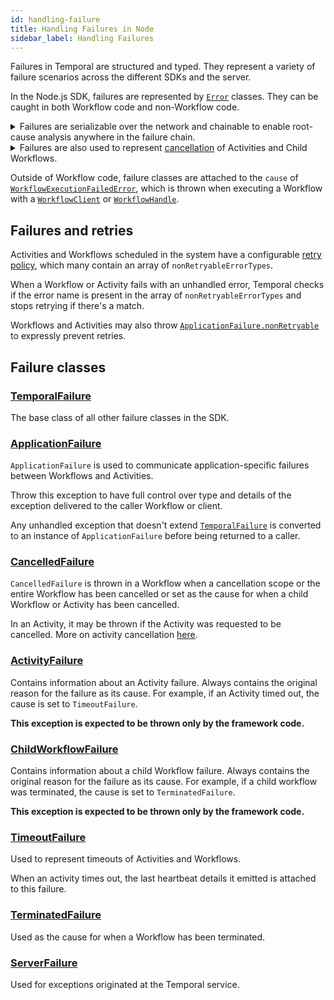 ```yaml
---
id: handling-failure
title: Handling Failures in Node
sidebar_label: Handling Failures
---
```


Failures in Temporal are structured and typed. They represent a variety of failure scenarios across the different SDKs and the server.

In the Node.js SDK, failures are represented by [`Error`](https://developer.mozilla.org/en-US/docs/Web/JavaScript/Reference/Global_Objects/Error) classes. They can be caught in both Workflow code and non-Workflow code.

<details>
<summary>
Failures are serializable over the network and chainable to enable root-cause analysis anywhere in the failure chain.
</summary>

If, for example, a Node.js Workflow starts a Java Child Workflow which calls an Activity in Golang and that activity fails, the Node.js Workflow will throw a `ChildWorkflowFailure` with `cause` set to an `ActivityFailure`, and the `ActivityFailure`'s `cause` is set to `ApplicationFailure`, which represents the error that occurred in the Golang Activity.

<!--TODO: use snipsync-->

```ts
import { createChildWorkflowHandle } from '@temporalio/workflow';
import {
  ActivityFailure,
  ApplicationFailure,
  ChildWorkflowFailure,
} from '@temporalio/common';

// Define the TypeScript version of the Java Workflow interface
// to get a type safe child WorkflowHandle
export type JavaWorkflow = () => Promise<void>;

async function myWorkflow(): Promise<void> {
  const child = createChildWorkflowHandle<JavaWorkflow>(
    'RunAnActivityWorkflow'
  );
  try {
    await child.execute();
  } catch (err) {
    if (
      err instanceof ChildWorkflowFailure &&
      err.cause instanceof ActivityFailure &&
      err.cause.cause instanceof ApplicationFailure
    ) {
      console.log(
        'Child workflow failure root cause was a failed activity',
        err.cause.cause.message
      );
    }
    throw err;
  }
}
```

</details>

<details>
<summary>
Failures are also used to represent <a href="/docs/node/cancellation-scopes#cancelledfailure">cancellation</a> of Activities and Child Workflows.
</summary>

As explained above, cancellation might not be the immediate cause of failure—it might happen further down the chain. Use the [`isCancellation`](https://nodejs.temporal.io/api/namespaces/workflow/#iscancellation) helper function to inspect the chain recursively and look for a `CancelledFailure`.

```ts
import {
  CancellationScope,
  createActivityHandle,
  isCancellation,
} from '@temporalio/workflow';
import * as activities from '../activities';

export function myWorkflow(urls: string[], timeoutMs: number): Promise<any[]> {
  const { httpGetJSON } = createActivityHandle<typeof activities>({
    scheduleToCloseTimeout: timeoutMs,
  });

  try {
    return CancellationScope.withTimeout(timeoutMs, () =>
      Promise.all(urls.map((url) => httpGetJSON(url)))
    );
  } catch (err) {
    if (isCancellation(err)) {
      console.log('Deadline exceeded while waiting for activities to complete');
    }
    throw err;
  }
}
```

</details>

Outside of Workflow code, failure classes are attached to the `cause` of [`WorkflowExecutionFailedError`](https://nodejs.temporal.io/api/classes/client.workflowexecutionfailederror), which is thrown when executing a Workflow with a [`WorkflowClient`](https://nodejs.temporal.io/api/classes/client.workflowclient/) or [`WorkflowHandle`](https://nodejs.temporal.io/api/interfaces/client.workflowhandle/).

## Failures and retries

Activities and Workflows scheduled in the system have a configurable [retry policy](https://nodejs.temporal.io/api/interfaces/proto.coresdk.common.iretrypolicy), which many contain an array of `nonRetryableErrorTypes`.

When a Workflow or Activity fails with an unhandled error, Temporal checks if the error name is present in the array of `nonRetryableErrorTypes` and stops retrying if there's a match.

Workflows and Activities may also throw [`ApplicationFailure.nonRetryable`](https://nodejs.temporal.io/api/classes/client.applicationfailure#nonretryable-1) to expressly prevent retries.

## Failure classes

### [TemporalFailure](https://nodejs.temporal.io/api/classes/client.temporalfailure)

The base class of all other failure classes in the SDK.

### [ApplicationFailure](https://nodejs.temporal.io/api/classes/client.applicationfailure)

`ApplicationFailure` is used to communicate application-specific failures between Workflows and Activities.

Throw this exception to have full control over type and details of the exception delivered to the caller Workflow or client.

Any unhandled exception that doesn't extend [`TemporalFailure`](#temporalfailure) is converted to an instance of `ApplicationFailure` before being returned to a caller.

### [CancelledFailure](https://nodejs.temporal.io/api/classes/client.cancelledfailure)

`CancelledFailure` is thrown in a Workflow when a cancellation scope or the entire Workflow has been cancelled or set as the cause for when a child Workflow or Activity has been cancelled.

In an Activity, it may be thrown if the Activity was requested to be cancelled. More on activity cancellation [here](/docs/node/activities#activity-cancellation).

### [ActivityFailure](https://nodejs.temporal.io/api/classes/client.activityfailure)

Contains information about an Activity failure. Always contains the original reason for the failure as its cause. For example, if an Activity timed out, the cause is set to `TimeoutFailure`.

**This exception is expected to be thrown only by the framework code.**

### [ChildWorkflowFailure](https://nodejs.temporal.io/api/classes/client.childworkflowfailure)

Contains information about a child Workflow failure. Always contains the original reason for the
failure as its cause. For example, if a child workflow was terminated, the cause is set to `TerminatedFailure`.

**This exception is expected to be thrown only by the framework code.**

### [TimeoutFailure](https://nodejs.temporal.io/api/classes/client.timeoutfailure)

Used to represent timeouts of Activities and Workflows.

When an activity times out, the last heartbeat details it emitted is attached to this failure.

### [TerminatedFailure](https://nodejs.temporal.io/api/classes/client.terminatedfailure)

Used as the cause for when a Workflow has been terminated.

### [ServerFailure](https://nodejs.temporal.io/api/classes/client.serverfailure)

Used for exceptions originated at the Temporal service.
